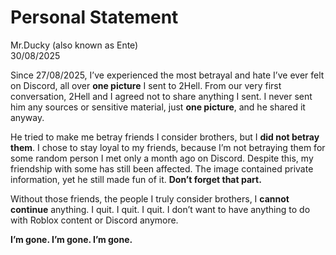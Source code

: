 # Personal Statement

Mr.Ducky (also known as Ente)  
30/08/2025  

Since 27/08/2025, I’ve experienced the most betrayal and hate I’ve ever felt on Discord, all over **one picture** I sent to 2Hell. From our very first conversation, 2Hell and I agreed not to share anything I sent. I never sent him any sources or sensitive material, just **one picture**, and he shared it anyway.  

He tried to make me betray friends I consider brothers, but I **did not betray them**. I chose to stay loyal to my friends, because I’m not betraying them for some random person I met only a month ago on Discord. Despite this, my friendship with some has still been affected. The image contained private information, yet he still made fun of it. **Don’t forget that part.**  

Without those friends, the people I truly consider brothers, I **cannot continue** anything. I quit. I quit. I quit. I don’t want to have anything to do with Roblox content or Discord anymore.  

**I’m gone. I’m gone. I’m gone.**
